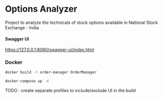 # Options Analyzer
Project to analyze the technicals of stock options available in National Stock Exchange - India

#### Swagger UI   
https://127.0.0.1:8080/swagger-ui/index.html

### Docker
```bash
docker build -t order-manager OrderManager   
```

```bash
docker-compose up -d
```

TODO : create separate profiles to include/exclude UI in the build